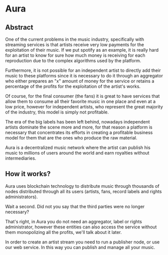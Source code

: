# Aura

## Abstract
One of the current problems in the music industry, specifically with streaming services is that artists receive very low payments for the exploitation of their music. If we put spotify as an example, it is really hard for an artist to know for sure how much money is receiving for each reproduction due to the complex algorithms used by the platform.

Furthermore, it is not possible for an independent artist to directly add their music to these platforms since it is necessary to do it through an aggregator who either prepares an "x" amount of money for the service or retains a percentage of the profits for the exploitation of the artist's works.

Of course, for the final consumer (the fans) it is great to have services that allow them to consume all their favorite music in one place and even at a low price, however for independent artists, who represent the great majority of the industry, this model is simply not profitable.

The era of the big labels has been left behind, nowadays independent artists dominate the scene more and more, for that reason a platform is necessary that concentrates its efforts in creating a profitable business model for them that are the ones who produce the raw material.

Aura is a decentralized music network where the artist can publish his music to millions of users around the world and earn royalties without intermediaries.

## How it works?
Aura uses blockchain technology to distribute music through thousands of nodes distributed through all its users (artists, fans, record labels and rights administrators).

Wait a second. Did not you say that the third parties were no longer necessary?

That's right, in Aura you do not need an aggregator, label or rights administrator, however these entities can also access the service without them monopolizing all the profits, we'll talk about it later.

In order to create an artist stream you need to run a publisher node, or use our web service. In this way you can publish and manage all your music.
